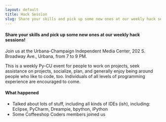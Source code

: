 ```yaml
---
layout: default
title: Hack Session
slug: Share your skills and pick up some new ones at our weekly hack sessions!
---
```


#### Share your skills and pick up some new ones at our weekly hack sessions!
Join us at the Urbana-Champaign Independent Media Center, 202 S. Broadway Ave.,
Urbana, from 7 to 9 PM. 

This is a weekly Py-CU event for people to work on projects, seek assistance on
projects, socialize, plan, and generally enjoy being around people who like to
code, too. Individuals of all levels of programming experience are encouraged
to come.

#### What happened
* Talked about lots of stuff, including all kinds of IDEs (ish), including: Eclipse, PyCharm, Dreampie, bpython, iPython
* Some Coffeeshop Coders members joined us
